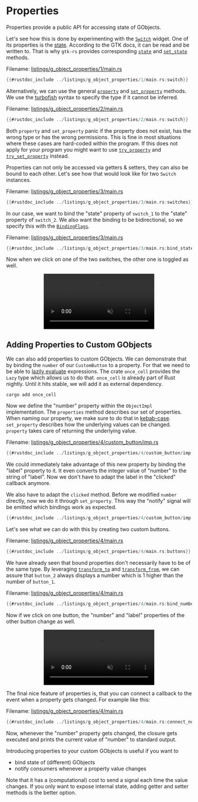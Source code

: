 # Properties

Properties provide a public API for accessing state of GObjects.

Let's see how this is done by experimenting with the [`Switch`](https://gtk-rs.org/gtk4-rs/stable/latest/docs/gtk4/struct.Switch.html) widget.
One of its properties is the [state](https://docs.gtk.org/gtk4/property.Switch.state.html).
According to the GTK docs, it can be read and be written to.
That is why `gtk-rs` provides corresponding [`state`](../docs/gtk4/struct.Switch.html#method.state) and [`set_state`](../docs/gtk4/struct.Switch.html#method.set_state) methods.

Filename: <a class=file-link href="https://github.com/gtk-rs/gtk4-rs/blob/master/book/listings/g_object_properties/1/main.rs">listings/g_object_properties/1/main.rs</a>

```rust ,no_run,noplayground
{{#rustdoc_include ../listings/g_object_properties/1/main.rs:switch}}
```
Alternatively, we can use the general [`property`](https://gtk-rs.org/gtk-rs-core/stable/latest/docs/glib/object/trait.ObjectExt.html#tymethod.property) and [`set_property`](https://gtk-rs.org/gtk-rs-core/stable/latest/docs/glib/object/trait.ObjectExt.html#tymethod.set_property) methods.
We use the [turbofish](https://matematikaadit.github.io/posts/rust-turbofish.html) syntax to specify the type if it cannot be inferred.

Filename: <a class=file-link href="https://github.com/gtk-rs/gtk4-rs/blob/master/book/listings/g_object_properties/2/main.rs">listings/g_object_properties/2/main.rs</a>

```rust ,no_run,noplayground
{{#rustdoc_include ../listings/g_object_properties/2/main.rs:switch}}
```

Both `property` and `set_property` panic if the property does not exist, has the wrong type or has the wrong permissions.
This is fine in most situations where these cases are hard-coded within the program.
If this does not apply for your program you might want to use [`try_property`](https://gtk-rs.org/gtk-rs-core/stable/latest/docs/glib/object/trait.ObjectExt.html#tymethod.try_property) and [`try_set_property`](https://gtk-rs.org/gtk-rs-core/stable/latest/docs/glib/object/trait.ObjectExt.html#tymethod.try_set_property) instead.

Properties can not only be accessed via getters & setters, they can also be bound to each other.
Let's see how that would look like for two `Switch` instances.

Filename: <a class=file-link href="https://github.com/gtk-rs/gtk4-rs/blob/master/book/listings/g_object_properties/3/main.rs">listings/g_object_properties/3/main.rs</a>

```rust ,no_run,noplayground
{{#rustdoc_include ../listings/g_object_properties/3/main.rs:switches}}
```

In our case, we want to bind the "state" property of `switch_1` to the "state" property of `switch_2`.
We also want the binding to be bidirectional, so we specify this with the [`BindingFlags`](https://gtk-rs.org/gtk-rs-core/stable/latest/docs/glib/struct.BindingFlags.html).

Filename: <a class=file-link href="https://github.com/gtk-rs/gtk4-rs/blob/master/book/listings/g_object_properties/3/main.rs">listings/g_object_properties/3/main.rs</a>

```rust ,no_run,noplayground
{{#rustdoc_include ../listings/g_object_properties/3/main.rs:bind_state}}
```

Now when we click on one of the two switches, the other one is toggled as well.

<div style="text-align:center">
 <video autoplay muted loop>
    <source src="vid/g_object_properties_switches.webm">
    Your browser does not support the video tag.
 </video>
</div>

## Adding Properties to Custom GObjects

We can also add properties to custom GObjects.
We can demonstrate that by binding the `number` of our `CustomButton` to a property.
For that we need to be able to [lazily evaluate](https://en.wikipedia.org/wiki/Lazy_evaluation) expressions.
The crate `once_cell` provides the `Lazy` type which allows us to do that.
`once_cell` is already part of Rust nightly.
Until it hits stable, we will add it as external dependency.

```
cargo add once_cell
```

Now we define the "number" property within the `ObjectImpl` implementation.
The `properties` method describes our set of properties.
When naming our property, we make sure to do that in [kebab-case](https://en.wikipedia.org/wiki/Letter_case#Kebab_case).
`set_property` describes how the underlying values can be changed.
`property` takes care of returning the underlying value.

Filename: <a class=file-link href="https://github.com/gtk-rs/gtk4-rs/blob/master/book/listings/g_object_properties/4/custom_button/imp.rs">listings/g_object_properties/4/custom_button/imp.rs</a>

```rust ,no_run,noplayground
{{#rustdoc_include ../listings/g_object_properties/4/custom_button/imp.rs:object_impl}}
```

We could immediately take advantage of this new property by binding the "label" property to it.
It even converts the integer value of "number" to the string of "label".
Now we don't have to adapt the label in the "clicked" callback anymore.

We also have to adapt the `clicked` method.
Before we modified `number` directly, now we do it through `set_property`.
This way the "notify" signal will be emitted which bindings work as expected.

```rust ,no_run,noplayground
{{#rustdoc_include ../listings/g_object_properties/4/custom_button/imp.rs:button_impl}}
```

Let's see what we can do with this by creating two custom buttons.

Filename: <a class=file-link href="https://github.com/gtk-rs/gtk4-rs/blob/master/book/listings/g_object_properties/4/main.rs">listings/g_object_properties/4/main.rs</a>

```rust ,no_run,noplayground
{{#rustdoc_include ../listings/g_object_properties/4/main.rs:buttons}}
```

We have already seen that bound properties don't necessarily have to be of the same type.
By leveraging [`transform_to`](https://gtk-rs.org/gtk-rs-core/stable/latest/docs/glib/object/struct.BindingBuilder.html#method.transform_to) and [`transform_from`](https://gtk-rs.org/gtk-rs-core/stable/latest/docs/glib/object/struct.BindingBuilder.html#method.transform_from), we can assure that `button_2` always displays a number which is 1 higher than the number of `button_1`.

Filename: <a class=file-link href="https://github.com/gtk-rs/gtk4-rs/blob/master/book/listings/g_object_properties/4/main.rs">listings/g_object_properties/4/main.rs</a>

```rust ,no_run,noplayground
{{#rustdoc_include ../listings/g_object_properties/4/main.rs:bind_numbers}}
```
Now if we click on one button, the "number" and "label" properties of the other button change as well.

<div style="text-align:center">
 <video autoplay muted loop>
    <source src="vid/g_object_properties_buttons.webm">
    Your browser does not support the video tag.
 </video>
</div>

The final nice feature of properties is, that you can connect a callback to the event when a property gets changed.
For example like this:

Filename: <a class=file-link href="https://github.com/gtk-rs/gtk4-rs/blob/master/book/listings/g_object_properties/4/main.rs">listings/g_object_properties/4/main.rs</a>

```rust ,no_run,noplayground
{{#rustdoc_include ../listings/g_object_properties/4/main.rs:connect_notify}}
```

Now, whenever the "number" property gets changed, the closure gets executed and prints the current value of "number" to standard output.

Introducing properties to your custom GObjects is useful if you want to
- bind state of (different) GObjects
- notify consumers whenever a property value changes

Note that it has a (computational) cost to send a signal each time the value changes.
If you only want to expose internal state, adding getter and setter methods is the better option.
